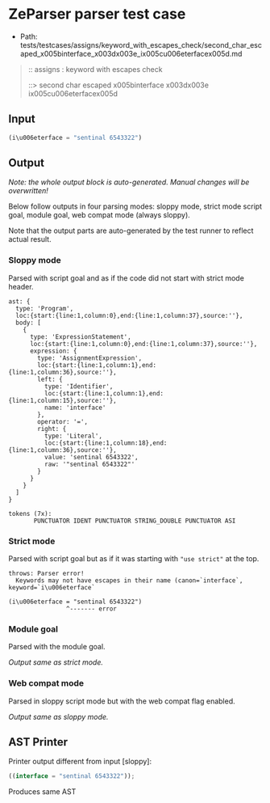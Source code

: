 # ZeParser parser test case

- Path: tests/testcases/assigns/keyword_with_escapes_check/second_char_escaped_x005binterface_x003dx003e_ix005cu006eterfacex005d.md

> :: assigns : keyword with escapes check
>
> ::> second char escaped x005binterface x003dx003e ix005cu006eterfacex005d

## Input

`````js
(i\u006eterface = "sentinal 6543322")
`````

## Output

_Note: the whole output block is auto-generated. Manual changes will be overwritten!_

Below follow outputs in four parsing modes: sloppy mode, strict mode script goal, module goal, web compat mode (always sloppy).

Note that the output parts are auto-generated by the test runner to reflect actual result.

### Sloppy mode

Parsed with script goal and as if the code did not start with strict mode header.

`````
ast: {
  type: 'Program',
  loc:{start:{line:1,column:0},end:{line:1,column:37},source:''},
  body: [
    {
      type: 'ExpressionStatement',
      loc:{start:{line:1,column:0},end:{line:1,column:37},source:''},
      expression: {
        type: 'AssignmentExpression',
        loc:{start:{line:1,column:1},end:{line:1,column:36},source:''},
        left: {
          type: 'Identifier',
          loc:{start:{line:1,column:1},end:{line:1,column:15},source:''},
          name: 'interface'
        },
        operator: '=',
        right: {
          type: 'Literal',
          loc:{start:{line:1,column:18},end:{line:1,column:36},source:''},
          value: 'sentinal 6543322',
          raw: '"sentinal 6543322"'
        }
      }
    }
  ]
}

tokens (7x):
       PUNCTUATOR IDENT PUNCTUATOR STRING_DOUBLE PUNCTUATOR ASI
`````

### Strict mode

Parsed with script goal but as if it was starting with `"use strict"` at the top.

`````
throws: Parser error!
  Keywords may not have escapes in their name (canon=`interface`, keyword=`i\u006eterface`

(i\u006eterface = "sentinal 6543322")
                ^------- error
`````


### Module goal

Parsed with the module goal.

_Output same as strict mode._

### Web compat mode

Parsed in sloppy script mode but with the web compat flag enabled.

_Output same as sloppy mode._

## AST Printer

Printer output different from input [sloppy]:

````js
((interface = "sentinal 6543322"));
````

Produces same AST
